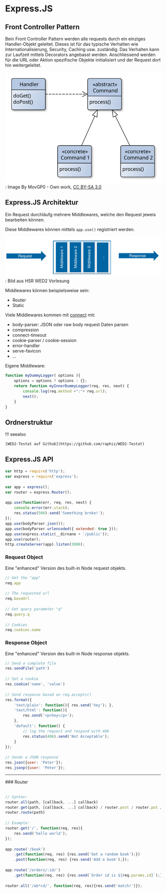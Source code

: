 # Express.JS

## Front Controller Pattern

Bein Front Controller Pattern werden alle requests
durch ein einziges Handler-Objekt geleitet. Dieses ist
für das typische Verhalten wie Internationalisierung,
Security, Caching usw. zuständig. Das Verhalten kann
zur Laufzeit mittels Decorators angebasst werden.
Anschliessend werden für die URL oder Aktion spezifische
Objekte initialisiert und der Request dort hin weitergeleitet.

![front controller](images/Front_Controller.svg)
: Image By MovGP0 - Own work, [CC BY-SA 3.0 ](https://commons.wikimedia.org/w/index.php?curid=25438486)

## Express.JS Architektur

Ein Request durchläufg mehrere Middlewares, welche den
Request jeweis bearbeiten können.

Diese Middlewares können mittels ``app.use()`` registriert werden.

![Express Architektur](images/architektur.png)
: Bild aus HSR WED2 Vorlesung

Middlewares können beispielsweise sein:

* Router
* Static

Viele Middlewares kommen mit [connect](https://github.com/senchalabs/connect#middleware) mit:

* body-parser: JSON oder raw body request Daten parsen
* compression
* connect-timeout
* cookie-parser / cookie-session
* error-handler
* serve-favicon
* ...

Eigene Middleware:

```javascript
function myDummyLogger( options ){
    options = options ? options : {};
    return function myInnerDummyLogger(req, res, next) {
        console.log(req.method +":"+ req.url);
        next();
    }
}
```

## Ordnerstruktur

!!! seealso

    [WED2-Testat auf Github](https://github.com/raphiz/WED2-Testat)

## Express.JS API

```javascript
var http = require('http');
var express = require('express');

var app = express();
var router = express.Router();

app.use(function(err, req, res, next) {
    console.error(err.stack);
    res.status(500).send('Something broke!');
});
app.use(bodyParser.json());
app.use(bodyParser.urlencoded({ extended: true }));
app.use(express.static(__dirnane + '/public'));
app.use(router);
http.createServer(app).listen(3000);
```

### Request Object

Eine "enhanced" Version des built-in Node request objekts.

```javascript
// Get the "app"
req.app

// The requested url
req.baseUrl

// Get query parameter "q"
req.query.q

// Cookies
req.cookies.name
```

### Response Object

Eine "enhanced" Version des built-in Node response objekts.

```javascript
// Send a complete file
res.sendFile('path')

// Set a cookie
res.cookie('name', 'value')

// Send response based on req.accepts()
res.format({
    'text/plain': function(){ res.send('hey'); },
    'text/html': function(){
        res.send('<p>hey</p>');
    },
    'default': function() {
        // log the request and respond with 406
        res.status(406).send('Not Acceptable');
    }
});

// Sends a JSON response
res.json({user: 'Peter'});
res.jsonp({user: 'Peter'});
```
<hr>
### Router

```javascript

// Syntax:
router.all(path, [callback, ...] callback)
router.get(path, [callback, ...] callback) / router.post / router.put / router.delete
router.route(path)

// Example:
router.get('/', function(req, res){
    res.send('hello world');
});

app.route('/book')
    .get(function(req, res) {res.send('Get a random book');})
    .post(function(req, res) {res.send('Add a book');});

app.route('/orders/:id/')
    .get(function(req, res) {res.send(`Order id is ${req.params.id}`);});

router.all('/ab*cd/', function(req, res){res.send('match!')});
```

